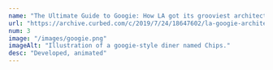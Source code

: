 ```yaml
---
name: "The Ultimate Guide to Googie: How LA got its grooviest architecture"
url: "https://archive.curbed.com/c/2019/7/24/18647602/la-googie-architectural-style"
num: 3
image: "/images/googie.png"
imageAlt: "Illustration of a googie-style diner named Chips."
desc: "Developed, animated"
---
```


